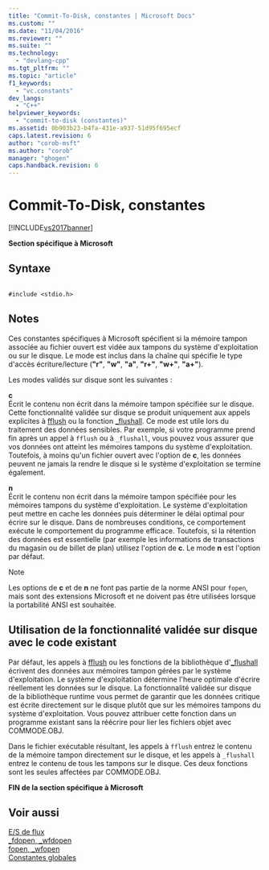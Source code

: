 ```yaml
---
title: "Commit-To-Disk, constantes | Microsoft Docs"
ms.custom: ""
ms.date: "11/04/2016"
ms.reviewer: ""
ms.suite: ""
ms.technology: 
  - "devlang-cpp"
ms.tgt_pltfrm: ""
ms.topic: "article"
f1_keywords: 
  - "vc.constants"
dev_langs: 
  - "C++"
helpviewer_keywords: 
  - "commit-to-disk (constantes)"
ms.assetid: 0b903b23-b4fa-431e-a937-51d95f695ecf
caps.latest.revision: 6
author: "corob-msft"
ms.author: "corob"
manager: "ghogen"
caps.handback.revision: 6
---
```

# Commit-To-Disk, constantes
[!INCLUDE[vs2017banner](../assembler/inline/includes/vs2017banner.md)]

**Section spécifique à Microsoft**  
  
## Syntaxe  
  
```  
  
#include <stdio.h>  
```  
  
## Notes  
 Ces constantes spécifiques à Microsoft spécifient si la mémoire tampon associée au fichier ouvert est vidée aux tampons du système d'exploitation ou sur le disque.  Le mode est inclus dans la chaîne qui spécifie le type d'accès écriture\/lecture \(**"r"**, **"w"**, **"a"**, **"r\+"**, **"w\+"**, **"a\+"**\).  
  
 Les modes validés sur disque sont les suivantes :  
  
 **c**  
 Écrit le contenu non écrit dans la mémoire tampon spécifiée sur le disque.  Cette fonctionnalité validée sur disque se produit uniquement aux appels explicites à [fflush](../c-runtime-library/reference/fflush.md) ou la fonction [\_flushall](../c-runtime-library/reference/flushall.md).  Ce mode est utile lors du traitement des données sensibles.  Par exemple, si votre programme prend fin après un appel à `fflush` ou à `_flushall`, vous pouvez vous assurer que vos données ont atteint les mémoires tampons du système d'exploitation.  Toutefois, à moins qu'un fichier ouvert avec l'option de **c**, les données peuvent ne jamais la rendre le disque si le système d'exploitation se termine également.  
  
 **n**  
 Écrit le contenu non écrit dans la mémoire tampon spécifiée pour les mémoires tampons du système d'exploitation.  Le système d'exploitation peut mettre en cache les données puis déterminer le délai optimal pour écrire sur le disque.  Dans de nombreuses conditions, ce comportement exécute le comportement du programme efficace.  Toutefois, si la rétention des données est essentielle \(par exemple les informations de transactions du magasin ou de billet de plan\) utilisez l'option de **c**.  Le mode **n** est l'option par défaut.  
  
> [!NOTE]
>  Les options de **c** et de **n** ne font pas partie de la norme ANSI pour `fopen`, mais sont des extensions Microsoft et ne doivent pas être utilisées lorsque la portabilité ANSI est souhaitée.  
  
## Utilisation de la fonctionnalité validée sur disque avec le code existant  
 Par défaut, les appels à [fflush](../c-runtime-library/reference/fflush.md) ou les fonctions de la bibliothèque d'[\_flushall](../c-runtime-library/reference/flushall.md) écrivent des données aux mémoires tampon gérées par le système d'exploitation.  Le système d'exploitation détermine l'heure optimale d'écrire réellement les données sur le disque.  La fonctionnalité validée sur disque de la bibliothèque runtime vous permet de garantir que les données critique est écrite directement sur le disque plutôt que sur les mémoires tampons du système d'exploitation.  Vous pouvez attribuer cette fonction dans un programme existant sans la réécrire pour lier les fichiers objet avec COMMODE.OBJ.  
  
 Dans le fichier exécutable résultant, les appels à `fflush` entrez le contenu de la mémoire tampon directement sur le disque, et les appels à `_flushall` entrez le contenu de tous les tampons sur le disque.  Ces deux fonctions sont les seules affectées par COMMODE.OBJ.  
  
 **FIN de la section spécifique à Microsoft**  
  
## Voir aussi  
 [E\/S de flux](../c-runtime-library/stream-i-o.md)   
 [\_fdopen, \_wfdopen](../c-runtime-library/reference/fdopen-wfdopen.md)   
 [fopen, \_wfopen](../c-runtime-library/reference/fopen-wfopen.md)   
 [Constantes globales](../c-runtime-library/global-constants.md)